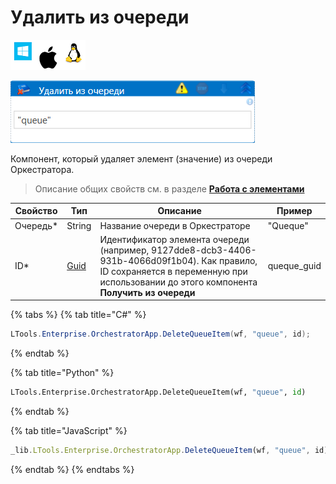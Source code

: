 # Удалить из очереди

![](<../../../../.gitbook/assets/image (100) (1) (1) (1) (1) (1) (200).png>)

![](<../../../../.gitbook/assets/удалить из очереди.png>)

Компонент, который удаляет элемент (значение) из очереди Оркестратора.

> Описание общих свойств см. в разделе [**Работа с элементами**](https://docs.primo-rpa.ru/primo-rpa/primo-studio/process/elements)

| Свойство  | Тип                                                                          | Описание                                                                                                                                                                                | Пример       |
| --------- | ---------------------------------------------------------------------------- | --------------------------------------------------------------------------------------------------------------------------------------------------------------------------------------- | ------------ |
| Очередь\* | String                                                                       | Название очереди в Оркестраторе                                                                                                                                                         | "Queque"     |
| ID\*      | [Guid](https://docs.microsoft.com/ru-ru/dotnet/api/system.guid?view=net-6.0) | Идентификатор элемента очереди (например, 9127dde8-dcb3-4406-931b-4066d09f1b04). Как правило, ID сохраняется в переменную при использовании до этого компонента **Получить из очереди** | queque\_guid |

{% tabs %}
{% tab title="C#" %}
```csharp
LTools.Enterprise.OrchestratorApp.DeleteQueueItem(wf, "queue", id);
```
{% endtab %}

{% tab title="Python" %}
```python
LTools.Enterprise.OrchestratorApp.DeleteQueueItem(wf, "queue", id)
```
{% endtab %}

{% tab title="JavaScript" %}
```javascript
_lib.LTools.Enterprise.OrchestratorApp.DeleteQueueItem(wf, "queue", id);
```
{% endtab %}
{% endtabs %}
